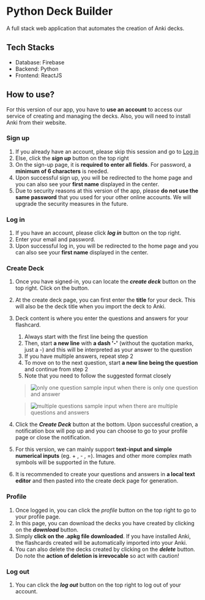 # Python Deck Builder
A full stack web application that automates the creation of Anki decks.

## Tech Stacks
- Database: Firebase
- Backend: Python
- Frontend: ReactJS
  
## How to use?
For this version of our app, you have to **use an account** to access our service of creating and managing the decks. Also, you will need to install Anki from their website.

### Sign up
1.  If you already have an account, please skip this session and go to [Log in](#log-in)
2. Else, click the ***sign up*** button on the top right
3. On the sign-up page, it is **required to enter all fields**. For password, a **minimum of 6 characters** is needed.
4. Upon successful sign up, you will be redirected to the home page and you can also see your **first name** displayed in the center. 
5. Due to security reasons at this version of the app, please **do not use the same password** that you used for your other online accounts. We will upgrade the security measures in the future.

### Log in
1. If you have an account, please click ***log in*** button on the top right.
2. Enter your email and password.
3. Upon successful log in, you will be redirected to the home page and you can also see your **first name** displayed in the center.
   
### Create Deck
1. Once you have signed-in, you can locate the ***create deck*** button on the top right. Click on the button.
2. At the create deck page, you can first enter the **title** for your deck. This will also be the deck title when you import the deck to Anki.
3. Deck content is where you enter the questions and answers for your flashcard. 
   
   1. Always start with the first line being the question
   2. Then, start **a new line** with **a dash '-'** (without the quotation marks, just a -) and this will be interpreted as your answer to the question
   3. If you have multiple answers, repeat step 2
   4. To move on to the next question, start **a new line being the question** and continue from step 2
   5. Note that you need to follow the suggested format closely
   
   >![only one question](frontend/src/image/only1.png)
   >sample input when there is only one question and answer

   >![multiple questions](frontend/src/image/multipleQuestions.png)
   >sample input when there are multiple questions and answers

4. Click the ***Create Deck*** button at the bottom. Upon successful creation, a notification box will pop up and you can choose to go to your profile page or close the notification. 
5. For this version, we can mainly support **text-input and simple numerical inputs** (eg. + , - , =). Images and other more complex math symbols will be supported in the future.
6. It is recommended to create your questions and answers in **a local text editor** and then pasted into the create deck page for generation.

### Profile
1. Once logged in, you can click the *profile* button on the top right to go to your profile page.
2. In this page, you can download the decks you have created by clicking on the ***download*** button.
3. Simply **click on the .apkg file downloaded**. If you have installed Anki, the flashcards created will be automatically imported into your Anki.
4. You can also delete the decks created by clicking on the ***delete*** button. Do note the **action of deletion is irrevocable** so act with caution!


### Log out
1. You can click the ***log out*** button on the top right to log out of your account.


